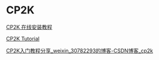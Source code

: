 # CP2K

[CP2K 在线安装教程](https://mp.weixin.qq.com/s/lXDpvbxykHki9Lk3DsqM_g)

[CP2K Tutorial](https://zhuanlan.zhihu.com/cp2k-tutorial)

[CP2K入门教程分享_weixin_30782293的博客-CSDN博客_cp2k](https://blog.csdn.net/weixin_30782293/article/details/94772298)

